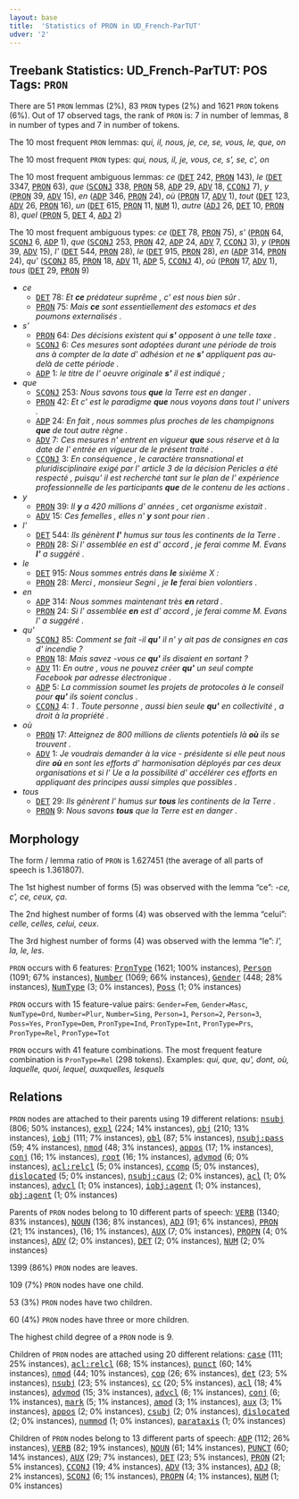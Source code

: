 ```yaml
---
layout: base
title:  'Statistics of PRON in UD_French-ParTUT'
udver: '2'
---
```


## Treebank Statistics: UD_French-ParTUT: POS Tags: `PRON`

There are 51 `PRON` lemmas (2%), 83 `PRON` types (2%) and 1621 `PRON` tokens (6%).
Out of 17 observed tags, the rank of `PRON` is: 7 in number of lemmas, 8 in number of types and 7 in number of tokens.

The 10 most frequent `PRON` lemmas: <em>qui, il, nous, je, ce, se, vous, le, que, on</em>

The 10 most frequent `PRON` types:  <em>qui, nous, il, je, vous, ce, s', se, c', on</em>

The 10 most frequent ambiguous lemmas: <em>ce</em> (<tt><a href="fr_partut-pos-DET.html">DET</a></tt> 242, <tt><a href="fr_partut-pos-PRON.html">PRON</a></tt> 143), <em>le</em> (<tt><a href="fr_partut-pos-DET.html">DET</a></tt> 3347, <tt><a href="fr_partut-pos-PRON.html">PRON</a></tt> 63), <em>que</em> (<tt><a href="fr_partut-pos-SCONJ.html">SCONJ</a></tt> 338, <tt><a href="fr_partut-pos-PRON.html">PRON</a></tt> 58, <tt><a href="fr_partut-pos-ADP.html">ADP</a></tt> 29, <tt><a href="fr_partut-pos-ADV.html">ADV</a></tt> 18, <tt><a href="fr_partut-pos-CCONJ.html">CCONJ</a></tt> 7), <em>y</em> (<tt><a href="fr_partut-pos-PRON.html">PRON</a></tt> 39, <tt><a href="fr_partut-pos-ADV.html">ADV</a></tt> 15), <em>en</em> (<tt><a href="fr_partut-pos-ADP.html">ADP</a></tt> 346, <tt><a href="fr_partut-pos-PRON.html">PRON</a></tt> 24), <em>où</em> (<tt><a href="fr_partut-pos-PRON.html">PRON</a></tt> 17, <tt><a href="fr_partut-pos-ADV.html">ADV</a></tt> 1), <em>tout</em> (<tt><a href="fr_partut-pos-DET.html">DET</a></tt> 123, <tt><a href="fr_partut-pos-ADV.html">ADV</a></tt> 26, <tt><a href="fr_partut-pos-PRON.html">PRON</a></tt> 16), <em>un</em> (<tt><a href="fr_partut-pos-DET.html">DET</a></tt> 615, <tt><a href="fr_partut-pos-PRON.html">PRON</a></tt> 11, <tt><a href="fr_partut-pos-NUM.html">NUM</a></tt> 1), <em>autre</em> (<tt><a href="fr_partut-pos-ADJ.html">ADJ</a></tt> 26, <tt><a href="fr_partut-pos-DET.html">DET</a></tt> 10, <tt><a href="fr_partut-pos-PRON.html">PRON</a></tt> 8), <em>quel</em> (<tt><a href="fr_partut-pos-PRON.html">PRON</a></tt> 5, <tt><a href="fr_partut-pos-DET.html">DET</a></tt> 4, <tt><a href="fr_partut-pos-ADJ.html">ADJ</a></tt> 2)

The 10 most frequent ambiguous types:  <em>ce</em> (<tt><a href="fr_partut-pos-DET.html">DET</a></tt> 78, <tt><a href="fr_partut-pos-PRON.html">PRON</a></tt> 75), <em>s'</em> (<tt><a href="fr_partut-pos-PRON.html">PRON</a></tt> 64, <tt><a href="fr_partut-pos-SCONJ.html">SCONJ</a></tt> 6, <tt><a href="fr_partut-pos-ADP.html">ADP</a></tt> 1), <em>que</em> (<tt><a href="fr_partut-pos-SCONJ.html">SCONJ</a></tt> 253, <tt><a href="fr_partut-pos-PRON.html">PRON</a></tt> 42, <tt><a href="fr_partut-pos-ADP.html">ADP</a></tt> 24, <tt><a href="fr_partut-pos-ADV.html">ADV</a></tt> 7, <tt><a href="fr_partut-pos-CCONJ.html">CCONJ</a></tt> 3), <em>y</em> (<tt><a href="fr_partut-pos-PRON.html">PRON</a></tt> 39, <tt><a href="fr_partut-pos-ADV.html">ADV</a></tt> 15), <em>l'</em> (<tt><a href="fr_partut-pos-DET.html">DET</a></tt> 544, <tt><a href="fr_partut-pos-PRON.html">PRON</a></tt> 28), <em>le</em> (<tt><a href="fr_partut-pos-DET.html">DET</a></tt> 915, <tt><a href="fr_partut-pos-PRON.html">PRON</a></tt> 28), <em>en</em> (<tt><a href="fr_partut-pos-ADP.html">ADP</a></tt> 314, <tt><a href="fr_partut-pos-PRON.html">PRON</a></tt> 24), <em>qu'</em> (<tt><a href="fr_partut-pos-SCONJ.html">SCONJ</a></tt> 85, <tt><a href="fr_partut-pos-PRON.html">PRON</a></tt> 18, <tt><a href="fr_partut-pos-ADV.html">ADV</a></tt> 11, <tt><a href="fr_partut-pos-ADP.html">ADP</a></tt> 5, <tt><a href="fr_partut-pos-CCONJ.html">CCONJ</a></tt> 4), <em>où</em> (<tt><a href="fr_partut-pos-PRON.html">PRON</a></tt> 17, <tt><a href="fr_partut-pos-ADV.html">ADV</a></tt> 1), <em>tous</em> (<tt><a href="fr_partut-pos-DET.html">DET</a></tt> 29, <tt><a href="fr_partut-pos-PRON.html">PRON</a></tt> 9)


* <em>ce</em>
  * <tt><a href="fr_partut-pos-DET.html">DET</a></tt> 78: <em>Et <b>ce</b> prédateur suprême , c' est nous bien sûr .</em>
  * <tt><a href="fr_partut-pos-PRON.html">PRON</a></tt> 75: <em>Mais <b>ce</b> sont essentiellement des estomacs et des poumons externalisés .</em>
* <em>s'</em>
  * <tt><a href="fr_partut-pos-PRON.html">PRON</a></tt> 64: <em>Des décisions existent qui <b>s'</b> opposent à une telle taxe .</em>
  * <tt><a href="fr_partut-pos-SCONJ.html">SCONJ</a></tt> 6: <em>Ces mesures sont adoptées durant une période de trois ans à compter de la date d' adhésion et ne <b>s'</b> appliquent pas au-delà de cette période .</em>
  * <tt><a href="fr_partut-pos-ADP.html">ADP</a></tt> 1: <em>le titre de l' oeuvre originale <b>s'</b> il est indiqué ;</em>
* <em>que</em>
  * <tt><a href="fr_partut-pos-SCONJ.html">SCONJ</a></tt> 253: <em>Nous savons tous <b>que</b> la Terre est en danger .</em>
  * <tt><a href="fr_partut-pos-PRON.html">PRON</a></tt> 42: <em>Et c' est le paradigme <b>que</b> nous voyons dans tout l' univers .</em>
  * <tt><a href="fr_partut-pos-ADP.html">ADP</a></tt> 24: <em>En fait , nous sommes plus proches de les champignons <b>que</b> de tout autre règne .</em>
  * <tt><a href="fr_partut-pos-ADV.html">ADV</a></tt> 7: <em>Ces mesures n' entrent en vigueur <b>que</b> sous réserve et à la date de l' entrée en vigueur de le présent traité .</em>
  * <tt><a href="fr_partut-pos-CCONJ.html">CCONJ</a></tt> 3: <em>En conséquence , le caractère transnational et pluridisciplinaire exigé par l' article 3 de la décision Pericles a été respecté , puisqu' il est recherché tant sur le plan de l' expérience professionnelle de les participants <b>que</b> de le contenu de les actions .</em>
* <em>y</em>
  * <tt><a href="fr_partut-pos-PRON.html">PRON</a></tt> 39: <em>Il <b>y</b> a 420 millions d' années , cet organisme existait .</em>
  * <tt><a href="fr_partut-pos-ADV.html">ADV</a></tt> 15: <em>Ces femelles , elles n' <b>y</b> sont pour rien .</em>
* <em>l'</em>
  * <tt><a href="fr_partut-pos-DET.html">DET</a></tt> 544: <em>Ils génèrent <b>l'</b> humus sur tous les continents de la Terre .</em>
  * <tt><a href="fr_partut-pos-PRON.html">PRON</a></tt> 28: <em>Si l' assemblée en est d' accord , je ferai comme M. Evans <b>l'</b> a suggéré .</em>
* <em>le</em>
  * <tt><a href="fr_partut-pos-DET.html">DET</a></tt> 915: <em>Nous sommes entrés dans <b>le</b> sixième X :</em>
  * <tt><a href="fr_partut-pos-PRON.html">PRON</a></tt> 28: <em>Merci , monsieur Segni , je <b>le</b> ferai bien volontiers .</em>
* <em>en</em>
  * <tt><a href="fr_partut-pos-ADP.html">ADP</a></tt> 314: <em>Nous sommes maintenant très <b>en</b> retard .</em>
  * <tt><a href="fr_partut-pos-PRON.html">PRON</a></tt> 24: <em>Si l' assemblée <b>en</b> est d' accord , je ferai comme M. Evans l' a suggéré .</em>
* <em>qu'</em>
  * <tt><a href="fr_partut-pos-SCONJ.html">SCONJ</a></tt> 85: <em>Comment se fait -il <b>qu'</b> il n' y ait pas de consignes en cas d' incendie ?</em>
  * <tt><a href="fr_partut-pos-PRON.html">PRON</a></tt> 18: <em>Mais savez -vous ce <b>qu'</b> ils disaient en sortant ?</em>
  * <tt><a href="fr_partut-pos-ADV.html">ADV</a></tt> 11: <em>En outre , vous ne pouvez créer <b>qu'</b> un seul compte Facebook par adresse électronique .</em>
  * <tt><a href="fr_partut-pos-ADP.html">ADP</a></tt> 5: <em>La commission soumet les projets de protocoles à le conseil pour <b>qu'</b> ils soient conclus .</em>
  * <tt><a href="fr_partut-pos-CCONJ.html">CCONJ</a></tt> 4: <em>1 . Toute personne , aussi bien seule <b>qu'</b> en collectivité , a droit à la propriété .</em>
* <em>où</em>
  * <tt><a href="fr_partut-pos-PRON.html">PRON</a></tt> 17: <em>Atteignez de 800 millions de clients potentiels là <b>où</b> ils se trouvent .</em>
  * <tt><a href="fr_partut-pos-ADV.html">ADV</a></tt> 1: <em>Je voudrais demander à la vice - présidente si elle peut nous dire <b>où</b> en sont les efforts d' harmonisation déployés par ces deux organisations et si l' Ue a la possibilité d' accélérer ces efforts en appliquant des principes aussi simples que possibles .</em>
* <em>tous</em>
  * <tt><a href="fr_partut-pos-DET.html">DET</a></tt> 29: <em>Ils génèrent l' humus sur <b>tous</b> les continents de la Terre .</em>
  * <tt><a href="fr_partut-pos-PRON.html">PRON</a></tt> 9: <em>Nous savons <b>tous</b> que la Terre est en danger .</em>

## Morphology

The form / lemma ratio of `PRON` is 1.627451 (the average of all parts of speech is 1.361807).

The 1st highest number of forms (5) was observed with the lemma “ce”: <em>-ce, c', ce, ceux, ça</em>.

The 2nd highest number of forms (4) was observed with the lemma “celui”: <em>celle, celles, celui, ceux</em>.

The 3rd highest number of forms (4) was observed with the lemma “le”: <em>l', la, le, les</em>.

`PRON` occurs with 6 features: <tt><a href="fr_partut-feat-PronType.html">PronType</a></tt> (1621; 100% instances), <tt><a href="fr_partut-feat-Person.html">Person</a></tt> (1091; 67% instances), <tt><a href="fr_partut-feat-Number.html">Number</a></tt> (1069; 66% instances), <tt><a href="fr_partut-feat-Gender.html">Gender</a></tt> (448; 28% instances), <tt><a href="fr_partut-feat-NumType.html">NumType</a></tt> (3; 0% instances), <tt><a href="fr_partut-feat-Poss.html">Poss</a></tt> (1; 0% instances)

`PRON` occurs with 15 feature-value pairs: `Gender=Fem`, `Gender=Masc`, `NumType=Ord`, `Number=Plur`, `Number=Sing`, `Person=1`, `Person=2`, `Person=3`, `Poss=Yes`, `PronType=Dem`, `PronType=Ind`, `PronType=Int`, `PronType=Prs`, `PronType=Rel`, `PronType=Tot`

`PRON` occurs with 41 feature combinations.
The most frequent feature combination is `PronType=Rel` (298 tokens).
Examples: <em>qui, que, qu', dont, où, laquelle, quoi, lequel, auxquelles, lesquels</em>


## Relations

`PRON` nodes are attached to their parents using 19 different relations: <tt><a href="fr_partut-dep-nsubj.html">nsubj</a></tt> (806; 50% instances), <tt><a href="fr_partut-dep-expl.html">expl</a></tt> (224; 14% instances), <tt><a href="fr_partut-dep-obj.html">obj</a></tt> (210; 13% instances), <tt><a href="fr_partut-dep-iobj.html">iobj</a></tt> (111; 7% instances), <tt><a href="fr_partut-dep-obl.html">obl</a></tt> (87; 5% instances), <tt><a href="fr_partut-dep-nsubj-pass.html">nsubj:pass</a></tt> (59; 4% instances), <tt><a href="fr_partut-dep-nmod.html">nmod</a></tt> (48; 3% instances), <tt><a href="fr_partut-dep-appos.html">appos</a></tt> (17; 1% instances), <tt><a href="fr_partut-dep-conj.html">conj</a></tt> (16; 1% instances), <tt><a href="fr_partut-dep-root.html">root</a></tt> (16; 1% instances), <tt><a href="fr_partut-dep-advmod.html">advmod</a></tt> (6; 0% instances), <tt><a href="fr_partut-dep-acl-relcl.html">acl:relcl</a></tt> (5; 0% instances), <tt><a href="fr_partut-dep-ccomp.html">ccomp</a></tt> (5; 0% instances), <tt><a href="fr_partut-dep-dislocated.html">dislocated</a></tt> (5; 0% instances), <tt><a href="fr_partut-dep-nsubj-caus.html">nsubj:caus</a></tt> (2; 0% instances), <tt><a href="fr_partut-dep-acl.html">acl</a></tt> (1; 0% instances), <tt><a href="fr_partut-dep-advcl.html">advcl</a></tt> (1; 0% instances), <tt><a href="fr_partut-dep-iobj-agent.html">iobj:agent</a></tt> (1; 0% instances), <tt><a href="fr_partut-dep-obj-agent.html">obj:agent</a></tt> (1; 0% instances)

Parents of `PRON` nodes belong to 10 different parts of speech: <tt><a href="fr_partut-pos-VERB.html">VERB</a></tt> (1340; 83% instances), <tt><a href="fr_partut-pos-NOUN.html">NOUN</a></tt> (136; 8% instances), <tt><a href="fr_partut-pos-ADJ.html">ADJ</a></tt> (91; 6% instances), <tt><a href="fr_partut-pos-PRON.html">PRON</a></tt> (21; 1% instances),  (16; 1% instances), <tt><a href="fr_partut-pos-AUX.html">AUX</a></tt> (7; 0% instances), <tt><a href="fr_partut-pos-PROPN.html">PROPN</a></tt> (4; 0% instances), <tt><a href="fr_partut-pos-ADV.html">ADV</a></tt> (2; 0% instances), <tt><a href="fr_partut-pos-DET.html">DET</a></tt> (2; 0% instances), <tt><a href="fr_partut-pos-NUM.html">NUM</a></tt> (2; 0% instances)

1399 (86%) `PRON` nodes are leaves.

109 (7%) `PRON` nodes have one child.

53 (3%) `PRON` nodes have two children.

60 (4%) `PRON` nodes have three or more children.

The highest child degree of a `PRON` node is 9.

Children of `PRON` nodes are attached using 20 different relations: <tt><a href="fr_partut-dep-case.html">case</a></tt> (111; 25% instances), <tt><a href="fr_partut-dep-acl-relcl.html">acl:relcl</a></tt> (68; 15% instances), <tt><a href="fr_partut-dep-punct.html">punct</a></tt> (60; 14% instances), <tt><a href="fr_partut-dep-nmod.html">nmod</a></tt> (44; 10% instances), <tt><a href="fr_partut-dep-cop.html">cop</a></tt> (26; 6% instances), <tt><a href="fr_partut-dep-det.html">det</a></tt> (23; 5% instances), <tt><a href="fr_partut-dep-nsubj.html">nsubj</a></tt> (23; 5% instances), <tt><a href="fr_partut-dep-cc.html">cc</a></tt> (20; 5% instances), <tt><a href="fr_partut-dep-acl.html">acl</a></tt> (18; 4% instances), <tt><a href="fr_partut-dep-advmod.html">advmod</a></tt> (15; 3% instances), <tt><a href="fr_partut-dep-advcl.html">advcl</a></tt> (6; 1% instances), <tt><a href="fr_partut-dep-conj.html">conj</a></tt> (6; 1% instances), <tt><a href="fr_partut-dep-mark.html">mark</a></tt> (5; 1% instances), <tt><a href="fr_partut-dep-amod.html">amod</a></tt> (3; 1% instances), <tt><a href="fr_partut-dep-aux.html">aux</a></tt> (3; 1% instances), <tt><a href="fr_partut-dep-appos.html">appos</a></tt> (2; 0% instances), <tt><a href="fr_partut-dep-csubj.html">csubj</a></tt> (2; 0% instances), <tt><a href="fr_partut-dep-dislocated.html">dislocated</a></tt> (2; 0% instances), <tt><a href="fr_partut-dep-nummod.html">nummod</a></tt> (1; 0% instances), <tt><a href="fr_partut-dep-parataxis.html">parataxis</a></tt> (1; 0% instances)

Children of `PRON` nodes belong to 13 different parts of speech: <tt><a href="fr_partut-pos-ADP.html">ADP</a></tt> (112; 26% instances), <tt><a href="fr_partut-pos-VERB.html">VERB</a></tt> (82; 19% instances), <tt><a href="fr_partut-pos-NOUN.html">NOUN</a></tt> (61; 14% instances), <tt><a href="fr_partut-pos-PUNCT.html">PUNCT</a></tt> (60; 14% instances), <tt><a href="fr_partut-pos-AUX.html">AUX</a></tt> (29; 7% instances), <tt><a href="fr_partut-pos-DET.html">DET</a></tt> (23; 5% instances), <tt><a href="fr_partut-pos-PRON.html">PRON</a></tt> (21; 5% instances), <tt><a href="fr_partut-pos-CCONJ.html">CCONJ</a></tt> (19; 4% instances), <tt><a href="fr_partut-pos-ADV.html">ADV</a></tt> (13; 3% instances), <tt><a href="fr_partut-pos-ADJ.html">ADJ</a></tt> (8; 2% instances), <tt><a href="fr_partut-pos-SCONJ.html">SCONJ</a></tt> (6; 1% instances), <tt><a href="fr_partut-pos-PROPN.html">PROPN</a></tt> (4; 1% instances), <tt><a href="fr_partut-pos-NUM.html">NUM</a></tt> (1; 0% instances)

